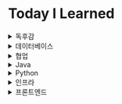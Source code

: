 # Today I Learned

<details><summary>독후감</summary> 
<p>

* [웹 API 디자인](독서/웹 API 디자인.md)
* [읽기 좋은 코드가 좋은 코드다](독서/읽기 좋은 코드가 좋은 코드다.md)
* [udemy수강평](독서/udemy수강평.md)

</p>
</details>


<details><summary>데이터베이스</summary> 
<p>

* [이론](데이터베이스-이론.md)
* [mysql](데이터베이스-mysql.md)
* [nosql](데이터베이스-nosql.md)
* [mongodb](데이터베이스-mongodb.md)
* [redis 실습](practice-redis/README.md)

</p>
</details>

<details><summary>협업</summary> 
<p>

* [깃](git.md)
* [POSTMAN](POSTMAN.md)

</p>
</details>

<details><summary>Java</summary>
<p>

### 언어특성
* [실행옵션](자바-실행옵션.md)
* [GC](자바-gc.md)
* [장애처리](자바-장애처리.md)
* [http](자바-http.md)
* [annotation](자바-annotation.md)
* [annotation 연습](practice-annotation/README.md)
* [concurrent](자바-concurrent.md)
* [documentation](자바-documentation.md)

### 활용
* [디자인패턴](practice-design-pattern/README.md)

### 의존성 관리
* [maven](자바-빌드도구-maven.md)
* [gradle](자바-빌드도구-gradle.md)

### 라이브러리
* [junit](자바-junit.md)
* [Quartz](자바-library-Quartz.md)
* [Quartz 실습](practice-quartz/README.md)
* [poi](자바-poi.md)
* [unirest](자바-unirest.md)
* [vertx](자바-vertx.md)
* [jsoup](practice-jsoup/README.md)

### 프레임워크
* [스프링부트](프레임워크-스프링-기본개념.md)
* [스프링부트 Mybatis 실습](practice-spring-mybatis/README.md)
* [Quarkus-스프링부트스타일](practice-quarkus/quarkus-springboot-style/README.md)

### Java 8
* [java8에서 달라진 점](자바-java8.md)

### Java 17
* [strictfp 키워드 사라짐.](practice-java-syntax/java-17/src/main/java/jep306/README.md)
* [공통 인터페이스가 추가되었고, 새로운 PRNG(의사 난수 생성기) 구현으로 LXM 알고리즘이 추가됨](practice-java-syntax/java-17/src/main/java/jep356/README.md)
* [java2D 관련 macOS 렌더링 파이프라인이 추가됨](practice-java-syntax/java-17/src/main/java/jep382/README.md)
* [macOS에서 Rosetta 2 안써도 되도록 포팅](practice-java-syntax/java-17/src/main/java/jep391/README.md)
* [deprecated 됬던 api 삭제](practice-java-syntax/java-17/src/main/java/jep398/README.md)
* [JDK 내부에 접근할 수 있는 `--illegal-access`를 더이상 허용하지 않음](practice-java-syntax/java-17/src/main/java/jep403/README.md)
* [패턴 switch문이 추가됨](practice-java-syntax/java-17/src/main/java/jep406/README.md)
* RMI activation 삭제됨
* [extend와 implement를 막는 sealed 클래스 등장!](practice-java-syntax/java-17/src/main/java/jep409/README.md)
* 실험중이던 AOT, JIT 컴파일러를 삭제
* SecurityManager Deprecated 됨
* [JVM 외부 코드 실행을 도와주는 Foreign Function과 JVM 외부 메모리에 접근 가능한 Memory API 추가될 예정](practice-java-syntax/java-17/src/main/java/jep412/README.md)
* [x64, AArch64에 최적화된 빠른 vector 연산을 지원하는 api 추가예정](practice-java-syntax/java-17/src/main/java/jep414/README.md)
* [컨텍스트 별 역직렬화 필터 추가됨](practice-java-syntax/java-17/src/main/java/jep415/README.md)

</p>
</details>

<details><summary>Python</summary> 
<p>

### 라이브러리
* [beautifulsoup](practice-beaultifulsoup/READMD.md)

</p>
</details>

<details><summary>인프라</summary> 
<p>

* [메시지 큐](practice-message-queue/README.md)
* [메시지 큐/RabbitMQ](practice-message-queue/rabbitmq/README.md)

</p>
</details>

<details><summary>프론트엔드</summary> 
<p>

* [marked 라이브러리](practice-vue/vue26-syntax/src/assets/library/marked.md)
* [babel](practice-vue/vue26-syntax/src/assets/settings/babel.md)

</p>
</details>

